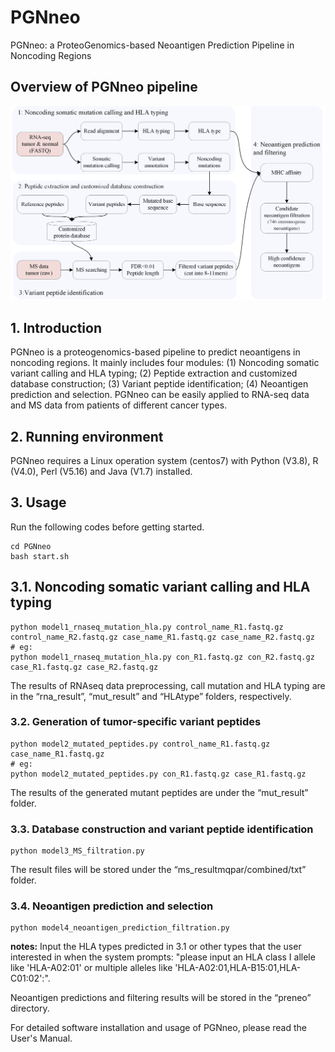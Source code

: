 # PGNneo
PGNneo: a ProteoGenomics-based Neoantigen Prediction Pipeline in Noncoding Regions

## Overview of PGNneo pipeline
![](pipeline.png)
## 1. Introduction
PGNneo is a proteogenomics-based pipeline to predict neoantigens in noncoding regions. It mainly includes four modules: (1) Noncoding somatic variant calling and HLA typing; (2) Peptide extraction and customized database construction; (3) Variant peptide identification; (4) Neoantigen prediction and selection. PGNneo can be easily applied to RNA-seq data and MS data from patients of different cancer types. 

## 2.	Running environment
PGNneo requires a Linux operation system (centos7) with Python (V3.8), R (V4.0), Perl (V5.16) and Java (V1.7) installed.

## 3.	Usage
Run the following codes before getting started.
```
cd PGNneo
bash start.sh
```
## 3.1. Noncoding somatic variant calling and HLA typing
```
python model1_rnaseq_mutation_hla.py control_name_R1.fastq.gz control_name_R2.fastq.gz case_name_R1.fastq.gz case_name_R2.fastq.gz
# eg:
python model1_rnaseq_mutation_hla.py con_R1.fastq.gz con_R2.fastq.gz case_R1.fastq.gz case_R2.fastq.gz

```
The results of RNAseq data preprocessing, call mutation and HLA typing are in the “rna_result”, “mut_result” and “HLAtype” folders, respectively.

### 3.2. Generation of tumor-specific variant peptides
```
python model2_mutated_peptides.py control_name_R1.fastq.gz case_name_R1.fastq.gz
# eg:
python model2_mutated_peptides.py con_R1.fastq.gz case_R1.fastq.gz
```
The results of the generated mutant peptides are under the “mut_result” folder.

### 3.3. Database construction and variant peptide identification 
```
python model3_MS_filtration.py
```
The result files will be stored under the “ms_resultmqpar/combined/txt” folder.

### 3.4. Neoantigen prediction and selection
```
python model4_neoantigen_prediction_filtration.py
```
**notes:**
Input the HLA types predicted in 3.1 or other types that the user interested in when the system prompts:
"please input an HLA class I allele like 'HLA-A02:01' or multiple alleles like 'HLA-A02:01,HLA-B15:01,HLA-C01:02':".

Neoantigen predictions and filtering results will be stored in the “preneo” directory.

For detailed software installation and usage of PGNneo, please read the User's Manual.

